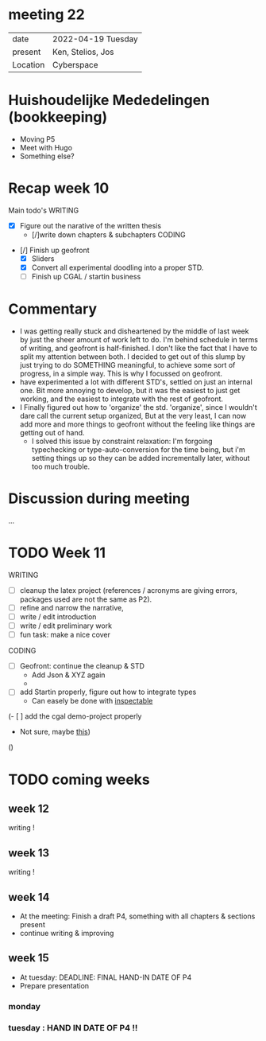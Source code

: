 # meeting 22
|          |                         |
| -------- | ----------------------- |
| date     | 2022-04-19 Tuesday
| present  | Ken, Stelios, Jos
| Location | Cyberspace

# Huishoudelijke Mededelingen (bookkeeping)
- Moving P5 
- Meet with Hugo
- Something else? 

# Recap week 10
Main todo's 
WRITING
- [X] Figure out the narative of the written thesis 
  - [/]write down chapters & subchapters 
CODING
- [/] Finish up geofront
  - [X] Sliders 
  - [X] Convert all experimental doodling into a proper STD.
  - [ ] Finish up CGAL / startin business

# Commentary
- I was getting really stuck and disheartened by the middle of last week by just the sheer amount of work left to do. I'm behind schedule in terms of writing, and geofront is half-finished. I don't like the fact that I have to split my attention between both. I decided to get out of this slump by just trying to do SOMETHING meaningful, to achieve some sort of progress, in a simple way. This is why I focussed on geofront. 
- have experimented a lot with different STD's, settled on just an internal one. Bit more annoying to develop, 
  but it was the easiest to just get working, and the easiest to integrate with the rest of geofront.
- I Finally figured out how to 'organize' the std. 'organize', since I wouldn't dare call the current setup organized, But at the very least, I can now add more and more things to geofront without the feeling like things are getting out of hand. 
  - I solved this issue by constraint relaxation: I'm forgoing typechecking or type-auto-conversion for the time being, but i'm setting things up so they can be added incrementally later, without too much trouble.

# Discussion during meeting 
...

# TODO Week 11
WRITING
- [ ] cleanup the latex project (references / acronyms are giving errors, packages used are not the same as P2). 
- [ ] refine and narrow the narrative, 
- [ ] write / edit introduction
- [ ] write / edit preliminary work
- [ ] fun task: make a nice cover

CODING
- [ ] Geofront: continue the cleanup & STD
  - Add Json & XYZ again
  - 
- [ ] add Startin properly, figure out how to integrate types
   - Can easely be done with [inspectable](https://rustwasm.github.io/docs/wasm-bindgen/reference/attributes/on-rust-exports/inspectable.html)

(- [ ] add the cgal demo-project properly
   - Not sure, maybe [this](https://emscripten.org/docs/api_reference/preamble.js.html#preamble-js))

()

# TODO coming weeks 

## week 12 
writing !

## week 13 
writing !

## week 14
- At the meeting: Finish a draft P4, something with all chapters & sections present
- continue writing & improving

## week 15
- At tuesday: DEADLINE: FINAL HAND-IN DATE OF P4
- Prepare presentation

### monday 

### tuesday : **HAND IN DATE OF P4 !!**

